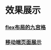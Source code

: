 # 效果展示
### [flex布局的九宫格](http://www.xxblog.site/itxiuzhen/cssXZ/Stage-one/jiugongge.html)
### [移动端页面展示](http://www.xxblog.site/itxiuzhen/cssXZ/Stage-one/yidongduan/yidongduan.html)